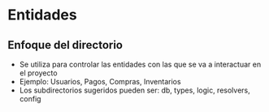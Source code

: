 # Entidades

## Enfoque del directorio
- Se utiliza para controlar las entidades con las que se va a interactuar en el proyecto
- Ejemplo: Usuarios, Pagos, Compras, Inventarios
- Los subdirectorios sugeridos pueden ser: db, types, logic, resolvers, config